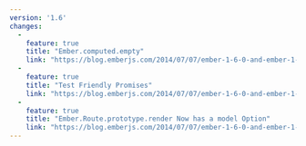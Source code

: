 ```yaml
---
version: '1.6'
changes:
  -
    feature: true
    title: "Ember.computed.empty"
    link: "https://blog.emberjs.com/2014/07/07/ember-1-6-0-and-ember-1-7-0-beta-released.html"
  -
    feature: true
    title: "Test Friendly Promises"
    link: "https://blog.emberjs.com/2014/07/07/ember-1-6-0-and-ember-1-7-0-beta-released.html"
  -
    feature: true
    title: "Ember.Route.prototype.render Now has a model Option"
    link: "https://blog.emberjs.com/2014/07/07/ember-1-6-0-and-ember-1-7-0-beta-released.html"
---
```

